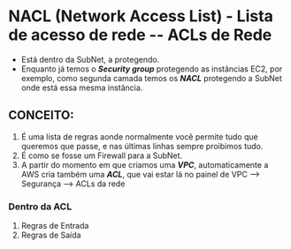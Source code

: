 # NACL (Network Access List) - Lista de acesso de rede -- ACLs de Rede

 - Está dentro da SubNet, a protegendo.
 - Enquanto já temos o ***Security group*** protegendo as instâncias EC2, por exemplo, como segunda camada
   temos os ***NACL*** protegendo a SubNet onde está essa mesma instância.

## CONCEITO:
 1. É uma lista de regras aonde normalmente você permite tudo que queremos que passe, e nas últimas linhas
   sempre proibimos tudo. 
 2. É como se fosse um Firewall para a SubNet.
 3. A partir do momento em que criamos uma ***VPC***, automaticamente a AWS cria também uma ***ACL***, que
    vai estar lá no painel de VPC --> Segurança --> ACLs da rede

### Dentro da ACL
 1. Regras de Entrada
 2. Regras de Saída